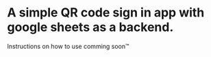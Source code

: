 # A simple QR code sign in app with google sheets as a backend.

Instructions on how to use comming soon™